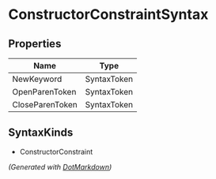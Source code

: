 # ConstructorConstraintSyntax

## Properties

| Name            | Type        |
| --------------- | ----------- |
| NewKeyword      | SyntaxToken |
| OpenParenToken  | SyntaxToken |
| CloseParenToken | SyntaxToken |

## SyntaxKinds

* ConstructorConstraint

*\(Generated with [DotMarkdown](http://github.com/JosefPihrt/DotMarkdown)\)*
